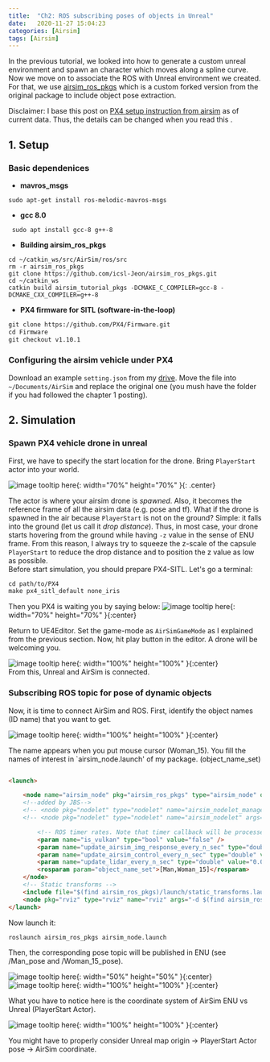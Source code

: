 ```yaml
---
title:  "Ch2: ROS subscribing poses of objects in Unreal"
date:   2020-11-27 15:04:23
categories: [Airsim]
tags: [Airsim]
---
```

In the previous tutorial, we looked into how to generate a custom unreal environment and spawn an character which moves along a spline curve. 
Now we move on to associate the ROS with Unreal environment we created. For that, we use [airsim_ros_pkgs](https://github.com/icsl-Jeon/airsim_ros_pkgs) which is a custom forked version from the original package to include object pose extraction. 

Disclaimer: I base this post on [PX4 setup instruction from airsim](https://github.com/microsoft/AirSim/blob/master/docs/px4_sitl.md) 
as of current data. Thus, the details can be changed when you read this .
## 1. Setup

### Basic dependenices 

* **mavros_msgs** 

```
sudo apt-get install ros-melodic-mavros-msgs  
```

* **gcc 8.0** 

```
 sudo apt install gcc-8 g++-8
```

* **Building  airsim_ros_pkgs**

```
cd ~/catkin_ws/src/AirSim/ros/src
rm -r airsim_ros_pkgs
git clone https://github.com/icsl-Jeon/airsim_ros_pkgs.git
cd ~/catkin_ws
catkin build airsim_tutorial_pkgs -DCMAKE_C_COMPILER=gcc-8 -DCMAKE_CXX_COMPILER=g++-8
```

* **PX4 firmware for SITL (software-in-the-loop)**
```html
git clone https://github.com/PX4/Firmware.git
cd Firmware
git checkout v1.10.1 
```


### Configuring the airsim vehicle under PX4 

Download an example `setting.json` from my [drive](https://drive.google.com/file/d/1O5jBOMDusBs9tLmFTPET7cEZeFa1wUUE/view?usp=sharing). Move the file into `~/Documents/AirSim` and replace the original one (you mush have the folder if you had followed the chapter 1 posting). 

## 2. Simulation 

### Spawn PX4 vehicle drone in unreal 
First, we have to specify the start location for the drone. Bring `PlayerStart` actor into your world.

![image tooltip here](/images/ch2/playerstart.png){: width="70%" height="70%" }{: .center}  
 
The actor is where your airsim drone is *spawned*. 
Also, it becomes the reference frame of all the airsim data (e.g. pose and tf).
 What if the drone is spawned in the air 
because  `PlayerStart` is not on the ground? 
Simple: it falls into the ground (let us call it *drop distance*). Thus, in most case, your drone starts hovering from the ground 
while having `-z` value in the sense of ENU frame. From this reason, I always try to squeeze 
the z-scale of the capsule `PlayerStart` to reduce the drop distance and to position the z value as low as possible.     
Before start simulation, you should prepare PX4-SITL. Let's go a terminal:

```html
cd path/to/PX4
make px4_sitl_default none_iris
```
Then you PX4 is waiting you by saying below:
![image tooltip here](/images/ch2/px4waiting.png){: width="70%" height="70%" }{:center}  

Return to UE4Editor. 
Set the game-mode as `AirSimGameMode` as I explained from the previous section. Now, hit play button in the editor. 
A drone will be welcoming you. 

![image tooltip here](/images/ch2/spawning.gif){: width="100%" height="100%" }{:center}  
From this, Unreal and AirSim is connected.

### Subscribing ROS topic for pose of dynamic objects  
Now, it is time to connect AirSim and ROS. First, identify the object names (ID name) that you want to get. 

![image tooltip here](/images/ch2/idname.png){: width="100%" height="100%" }{:center}  

The name appears when you put mouse cursor (Woman_15). You fill the names of interest in `airsim_node.launch' of my package. 
(object_name_set)
```html

<launch>

	<node name="airsim_node" pkg="airsim_ros_pkgs" type="airsim_node" output="screen">
	<!--added by JBS-->
	<!-- <node pkg="nodelet" type="nodelet" name="airsim_nodelet_manager" args="manager" output="screen" /> -->
	<!-- <node pkg="nodelet" type="nodelet" name="airsim_nodelet" args="standalone airsim_ros_pkgs/airsim_ros_nodelet airsim_nodelet_manager" output="screen"/> -->

		<!-- ROS timer rates. Note that timer callback will be processed at maximum possible rate, upperbounded by the following ROS params -->
		<param name="is_vulkan" type="bool" value="false" /> 
		<param name="update_airsim_img_response_every_n_sec" type="double" value="0.05" /> 
		<param name="update_airsim_control_every_n_sec" type="double" value="0.001" />
		<param name="update_lidar_every_n_sec" type="double" value="0.01" />
		<rosparam param="object_name_set">[Man,Woman_15]</rosparam>
	</node>
	<!-- Static transforms -->
	<include file="$(find airsim_ros_pkgs)/launch/static_transforms.launch"/>
	<node pkg="rviz" type="rviz" name="rviz" args="-d $(find airsim_ros_pkgs)/rviz/config.rviz"/>
</launch>
```
Now launch it:

```html
roslaunch airsim_ros_pkgs airsim_node.launch 
```
Then, the corresponding pose topic will be published in ENU (see /Man_pose and /Woman_15_pose). 

![image tooltip here](/images/ch2/topic.png){: width="50%" height="50%" }{:center}  
![image tooltip here](/images/ch2/poseRviz.gif){: width="100%" height="100%" }{:center}  

What you have to notice here is the coordinate system of AirSim ENU vs Unreal (PlayerStart Actor).
 
![image tooltip here](/images/ch2/axis.png){: width="100%" height="100%" }{:center}  

You might have to properly consider  Unreal map origin -> PlayerStart Actor pose -> AirSim coordinate. 



